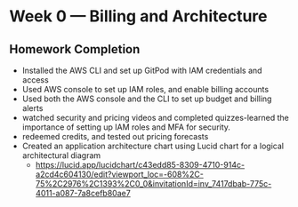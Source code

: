 # Week 0 — Billing and Architecture
## Homework Completion
- Installed the AWS CLI and set up GitPod with IAM credentials and access
- Used AWS console to set up IAM roles, and enable billing accounts
- Used both the AWS console and the CLI to set up budget and billing alerts
- watched security and pricing videos and completed quizzes-learned the importance of setting up IAM roles and MFA for security.
- redeemed credits, and tested out pricing forecasts
- Created an application architecture chart using Lucid chart for a logical architectural diagram
  - https://lucid.app/lucidchart/c43edd85-8309-4710-914c-a2cd4c604130/edit?viewport_loc=-608%2C-75%2C2976%2C1393%2C0_0&invitationId=inv_7417dbab-775c-4011-a087-7a8cefb80ae7
